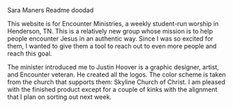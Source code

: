 Sara Maners 
Readme doodad 

This website is for Encounter Ministries, a weekly student-run worship in Henderson, TN.  This is a relatively new group whose mission is to help people encounter Jesus in an authentic way. Since I was so excited for them, I wanted to give them a tool to reach out to even more people and reach this goal. 

The minister introduced me to Justin Hoover is a graphic designer, artist, and Encounter veteran. He created all the logos. The color scheme is taken from the church that supports them: Skyline Church of Christ. I am pleased with the finished product except for a couple of kinks with the alignment that I plan on sorting out next week.
